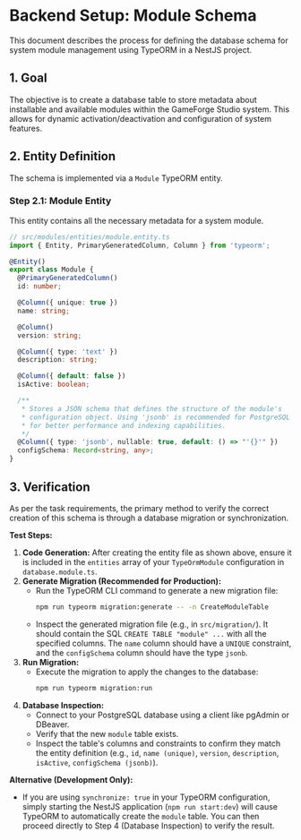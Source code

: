 # Backend Setup: Module Schema

This document describes the process for defining the database schema for system module management using TypeORM in a NestJS project.

## 1. Goal

The objective is to create a database table to store metadata about installable and available modules within the GameForge Studio system. This allows for dynamic activation/deactivation and configuration of system features.

## 2. Entity Definition

The schema is implemented via a `Module` TypeORM entity.

### Step 2.1: Module Entity
This entity contains all the necessary metadata for a system module.

```typescript
// src/modules/entities/module.entity.ts
import { Entity, PrimaryGeneratedColumn, Column } from 'typeorm';

@Entity()
export class Module {
  @PrimaryGeneratedColumn()
  id: number;

  @Column({ unique: true })
  name: string;

  @Column()
  version: string;

  @Column({ type: 'text' })
  description: string;

  @Column({ default: false })
  isActive: boolean;

  /**
   * Stores a JSON schema that defines the structure of the module's
   * configuration object. Using 'jsonb' is recommended for PostgreSQL
   * for better performance and indexing capabilities.
   */
  @Column({ type: 'jsonb', nullable: true, default: () => "'{}'" })
  configSchema: Record<string, any>;
}
```

## 3. Verification

As per the task requirements, the primary method to verify the correct creation of this schema is through a database migration or synchronization.

**Test Steps:**

1.  **Code Generation:** After creating the entity file as shown above, ensure it is included in the `entities` array of your `TypeOrmModule` configuration in `database.module.ts`.
2.  **Generate Migration (Recommended for Production):**
    -   Run the TypeORM CLI command to generate a new migration file:
        ```bash
        npm run typeorm migration:generate -- -n CreateModuleTable
        ```
    -   Inspect the generated migration file (e.g., in `src/migration/`). It should contain the SQL `CREATE TABLE "module" ...` with all the specified columns. The `name` column should have a `UNIQUE` constraint, and the `configSchema` column should have the type `jsonb`.
3.  **Run Migration:**
    -   Execute the migration to apply the changes to the database:
        ```bash
        npm run typeorm migration:run
        ```
4.  **Database Inspection:**
    -   Connect to your PostgreSQL database using a client like pgAdmin or DBeaver.
    -   Verify that the new `module` table exists.
    -   Inspect the table's columns and constraints to confirm they match the entity definition (e.g., `id`, `name (unique)`, `version`, `description`, `isActive`, `configSchema (jsonb)`).

**Alternative (Development Only):**

-   If you are using `synchronize: true` in your TypeORM configuration, simply starting the NestJS application (`npm run start:dev`) will cause TypeORM to automatically create the `module` table. You can then proceed directly to Step 4 (Database Inspection) to verify the result.